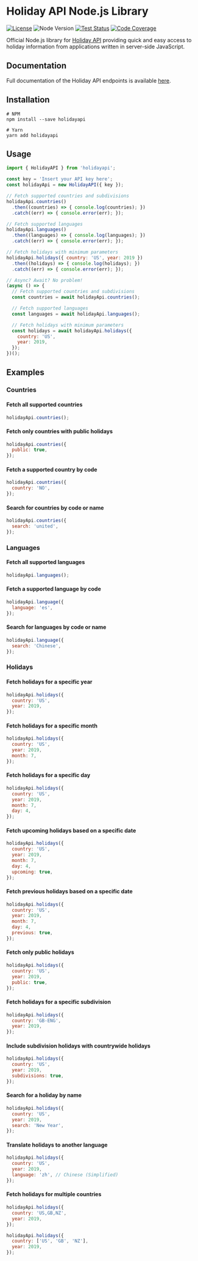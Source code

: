 # Holiday API Node.js Library

[![License](https://img.shields.io/npm/l/holidayapi-node?style=for-the-badge)](https://github.com/holidayapi/holidayapi-node/blob/master/LICENSE)
![Node Version](https://img.shields.io/node/v/holidayapi?style=for-the-badge)
[![Test Status](https://img.shields.io/github/workflow/status/holidayapi/holidayapi-node/Test?style=for-the-badge)](https://github.com/holidayapi/holidayapi-node/actions)
[![Code Coverage](https://img.shields.io/codecov/c/github/holidayapi/holidayapi-node?style=for-the-badge)](https://codecov.io/gh/holidayapi/holidayapi-node)

Official Node.js library for [Holiday API](https://holidayapi.com) providing
quick and easy access to holiday information from applications written in
server-side JavaScript.

## Documentation

Full documentation of the Holiday API endpoints is available
[here](https://holidayapi.com/docs).

## Installation

```shell
# NPM
npm install --save holidayapi

# Yarn
yarn add holidayapi
```

## Usage

```javascript
import { HolidayAPI } from 'holidayapi';

const key = 'Insert your API key here';
const holidayApi = new HolidayAPI({ key });

// Fetch supported countries and subdivisions
holidayApi.countries()
  .then((countries) => { console.log(countries); })
  .catch((err) => { console.error(err); });

// Fetch supported languages
holidayApi.languages()
  .then((languages) => { console.log(languages); })
  .catch((err) => { console.error(err); });

// Fetch holidays with minimum parameters
holidayApi.holidays({ country: 'US', year: 2019 })
  .then((holidays) => { console.log(holidays); })
  .catch((err) => { console.error(err); });

// Async? Await? No problem!
(async () => {
  // Fetch supported countries and subdivisions
  const countries = await holidayApi.countries();

  // Fetch supported languages
  const languages = await holidayApi.languages();

  // Fetch holidays with minimum parameters
  const holidays = await holidayApi.holidays({
    country: 'US',
    year: 2019,
  });
})();
```

## Examples

### Countries

#### Fetch all supported countries

```javascript
holidayApi.countries();
```

#### Fetch only countries with public holidays

```javascript
holidayApi.countries({
  public: true,
});
```

#### Fetch a supported country by code

```javascript
holidayApi.countries({
  country: 'NO',
});
```

#### Search for countries by code or name

```javascript
holidayApi.countries({
  search: 'united',
});
```

### Languages

#### Fetch all supported languages

```javascript
holidayApi.languages();
```

#### Fetch a supported language by code

```javascript
holidayApi.language({
  language: 'es',
});
```

#### Search for languages by code or name

```javascript
holidayApi.language({
  search: 'Chinese',
});
```

### Holidays

#### Fetch holidays for a specific year

```javascript
holidayApi.holidays({
  country: 'US',
  year: 2019,
});
```

#### Fetch holidays for a specific month

```javascript
holidayApi.holidays({
  country: 'US',
  year: 2019,
  month: 7,
});
```

#### Fetch holidays for a specific day

```javascript
holidayApi.holidays({
  country: 'US',
  year: 2019,
  month: 7,
  day: 4,
});
```

#### Fetch upcoming holidays based on a specific date

```javascript
holidayApi.holidays({
  country: 'US',
  year: 2019,
  month: 7,
  day: 4,
  upcoming: true,
});
```

#### Fetch previous holidays based on a specific date

```javascript
holidayApi.holidays({
  country: 'US',
  year: 2019,
  month: 7,
  day: 4,
  previous: true,
});
```

#### Fetch only public holidays

```javascript
holidayApi.holidays({
  country: 'US',
  year: 2019,
  public: true,
});
```

#### Fetch holidays for a specific subdivision

```javascript
holidayApi.holidays({
  country: 'GB-ENG',
  year: 2019,
});
```

#### Include subdivision holidays with countrywide holidays

```javascript
holidayApi.holidays({
  country: 'US',
  year: 2019,
  subdivisions: true,
});
```

#### Search for a holiday by name

```javascript
holidayApi.holidays({
  country: 'US',
  year: 2019,
  search: 'New Year',
});
```

#### Translate holidays to another language

```javascript
holidayApi.holidays({
  country: 'US',
  year: 2019,
  language: 'zh', // Chinese (Simplified)
});
```

#### Fetch holidays for multiple countries

```javascript
holidayApi.holidays({
  country: 'US,GB,NZ',
  year: 2019,
});

holidayApi.holidays({
  country: ['US', 'GB', 'NZ'],
  year: 2019,
});
```
